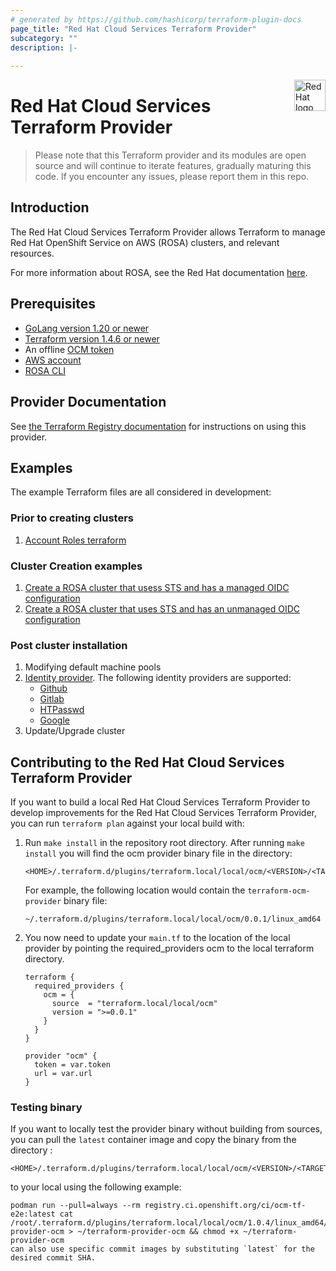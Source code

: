 ```yaml
---
# generated by https://github.com/hashicorp/terraform-plugin-docs
page_title: "Red Hat Cloud Services Terraform Provider"
subcategory: ""
description: |-
  
---
```

<a href="https://redhat.com">
    <img src=".github/Logo_Red_Hat.png" alt="Red Hat logo" title="Red Hat" align="right" height="50" />
</a>

# Red Hat Cloud Services Terraform Provider

> Please note that this Terraform provider and its modules are open source and will continue to iterate features, gradually maturing this code.
> If you encounter any issues, please report them in this repo.

## Introduction

The Red Hat Cloud Services Terraform Provider allows Terraform to manage Red Hat OpenShift Service on AWS (ROSA) clusters, and relevant resources.

For more information about ROSA, see the Red Hat documentation [here](https://access.redhat.com/documentation/en-us/red_hat_openshift_service_on_aws/4/html/introduction_to_rosa/rosa-understanding).

## Prerequisites 
* [GoLang version 1.20 or newer](https://go.dev/doc/install)
* [Terraform version 1.4.6 or newer](https://developer.hashicorp.com/terraform/downloads)
* An offline [OCM token](https://console.redhat.com/openshift/token/rosa)
* [AWS account](https://aws.amazon.com/console/)
* [ROSA CLI](https://console.redhat.com/openshift/downloads#tool-rosa)

## Provider Documentation

See [the Terraform Registry documentation](https://registry.terraform.io/providers/terraform-redhat/ocm/latest/docs) for instructions on using this provider.

## Examples

The example Terraform files are all considered in development:
### Prior to creating clusters
1. [Account Roles terraform](https://github.com/terraform-redhat/terraform-provider-ocm/blob/a42779d6b6712f4dde358344f44b782e4dfcd120/examples/create_rosa_cluster/create_rosa_sts_cluster/classic_sts/account_roles/README.md)
### Cluster Creation examples
1. [Create a ROSA cluster that usess STS and has a managed OIDC configuration](https://github.com/terraform-redhat/terraform-provider-ocm/blob/529b10c22c13810b3edbaa01327c7dfdcc207650/examples/create_rosa_cluster/create_rosa_sts_cluster/oidc_configuration/cluster_with_managed_oidc_config/README.md)
1. [Create a ROSA cluster that uses STS and has an unmanaged OIDC configuration](https://github.com/terraform-redhat/terraform-provider-ocm/blob/529b10c22c13810b3edbaa01327c7dfdcc207650/examples/create_rosa_cluster/create_rosa_sts_cluster/oidc_configuration/cluster_with_unmanaged_oidc_config/README.md)

### Post cluster installation
1. Modifying default machine pools
1. [Identity provider](/examples/create_identity_provider/README.md). The following identity providers are supported:
      * [Github](/examples/create_identity_provider/github/README.md)
      * [Gitlab](/examples/create_identity_provider/gitlab/README.md)
      * [HTPasswd](/examples/create_identity_provider/htpasswd/README.md)
      * [Google](/examples/create_identity_provider/google/README.md)
1. Update/Upgrade cluster

## Contributing to the Red Hat Cloud Services Terraform Provider
If you want to build a local Red Hat Cloud Services Terraform Provider to develop improvements for the Red Hat Cloud Services Terraform Provider, you can run `terraform plan` against your local build with:
1. Run  ```make install``` in the repository root directory. After running ```make install``` you will find the ocm provider binary file in the directory:
    ```
    <HOME>/.terraform.d/plugins/terraform.local/local/ocm/<VERSION>/<TARGET_ARCH>
    ```

    For example, the following location would contain the `terraform-ocm-provider` binary file: 
    ```    
    ~/.terraform.d/plugins/terraform.local/local/ocm/0.0.1/linux_amd64
2. You now need to update your `main.tf` to the location of the local provider  by pointing the required_providers ocm to the local terraform directory.

    ```
    terraform {
      required_providers {
        ocm = {
          source  = "terraform.local/local/ocm"
          version = ">=0.0.1"
        }
      }
    }

    provider "ocm" {
      token = var.token
      url = var.url
    }

### Testing binary
If you want to locally test the provider binary without building from sources, you can pull the `latest` container image and copy the binary from the directory :
    
    <HOME>/.terraform.d/plugins/terraform.local/local/ocm/<VERSION>/<TARGET_ARCH>
    
to your local using the following example: 

    podman run --pull=always --rm registry.ci.openshift.org/ci/ocm-tf-e2e:latest cat /root/.terraform.d/plugins/terraform.local/local/ocm/1.0.4/linux_amd64/terraform-provider-ocm > ~/terraform-provider-ocm && chmod +x ~/terraform-provider-ocm
    can also use specific commit images by substituting `latest` for the desired commit SHA.
